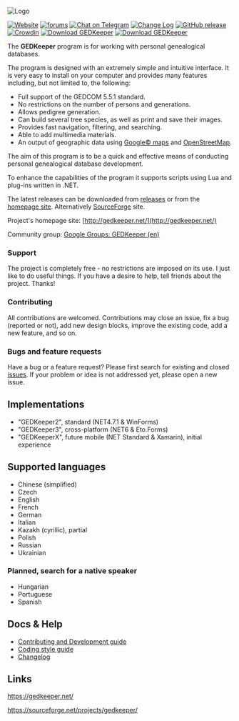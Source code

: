 ![Logo](../master/gk_logo_full.png)


[![Website](https://img.shields.io/badge/www-gedkeeper.net-0099BC.svg?maxAge=3600)](https://gedkeeper.net/)
[![forums](https://img.shields.io/badge/join-the%20forums-yellowgreen.svg)](http://groups.google.com/group/gedkeeper-en)
[![Chat on Telegram](https://img.shields.io/badge/Chat%20on-Telegram-brightgreen.svg)](https://t.me/gedkeeper_chat_en)
[![Change Log](https://img.shields.io/badge/Change%20Log-green)](CHANGELOG.md)
[![GitHub release](https://img.shields.io/github/release/Serg-Norseman/GEDKeeper.svg?label=Latest&maxAge=60)](https://github.com/Serg-Norseman/GEDKeeper/releases/latest)
[![Crowdin](https://badges.crowdin.net/gedkeeper/localized.svg)](https://crowdin.com/project/gedkeeper)
[![Download GEDKeeper](https://img.shields.io/sourceforge/dm/gedkeeper.svg)](https://sourceforge.net/projects/gedkeeper/files/latest/download)
[![Download GEDKeeper](https://img.shields.io/github/downloads/Serg-Norseman/GEDKeeper/total)](https://github.com/Serg-Norseman/GEDKeeper/releases)


The **GEDKeeper** program is for working with personal genealogical databases.

The program is designed with an extremely simple and intuitive interface. 
It is very easy to install on your computer and provides many features including,
but not limited to, the following:
* Full support of the GEDCOM 5.5.1 standard.
* No restrictions on the number of persons and generations.
* Allows pedigree generation.
* Can build several tree species, as well as print and save their images.
* Provides fast navigation, filtering, and searching.
* Able to add multimedia materials.
* An output of geographic data using [Google© maps](https://maps.google.com) and [OpenStreetMap](https://www.openstreetmap.org/).

The aim of this program is to be a quick and effective means of conducting personal 
genealogical database development.

To enhance the capabilities of the program it supports scripts using Lua and plug-ins written in .NET.

The latest releases can be downloaded from [releases](https://github.com/serg-norseman/gedkeeper/releases) 
or from the [homepage site](https://gedkeeper.net/). Alternatively [SourceForge](https://sourceforge.net/projects/gedkeeper/) site.

Project's homepage site: [http://gedkeeper.net/](http://gedkeeper.net/)

Community group: [Google Groups: GEDKeeper (en)](https://groups.google.com/g/gedkeeper-en)

### Support

The project is completely free - no restrictions are imposed on its use. I just like to do useful things. 
If you have a desire to help, tell friends about the project.
Thanks!

### Contributing

All contributions are welcomed. Contributions may close an issue, fix a bug (reported or not), add new design blocks, 
improve the existing code, add a new feature, and so on.

### Bugs and feature requests

Have a bug or a feature request? Please first search for existing and closed [issues](https://github.com/Serg-Norseman/GEDKeeper/issues).
If your problem or idea is not addressed yet, please open a new issue.


## Implementations

- "GEDKeeper2", standard (NET4.7.1 & WinForms)
- "GEDKeeper3", cross-platform (NET6 & Eto.Forms)
- "GEDKeeperX", future mobile (NET Standard & Xamarin), initial experience


## Supported languages

- Chinese (simplified)
- Czech
- English
- French
- German
- Italian
- Kazakh (cyrillic), partial
- Polish
- Russian
- Ukrainian

### Planned, search for a native speaker

- Hungarian
- Portuguese
- Spanish

## Docs & Help

- [Contributing and Development guide](/CONTRIBUTING.md)
- [Coding style guide](/CODINGSTYLE.md)
- [Changelog](/CHANGELOG.md)


## Links

https://gedkeeper.net/

https://sourceforge.net/projects/gedkeeper/
